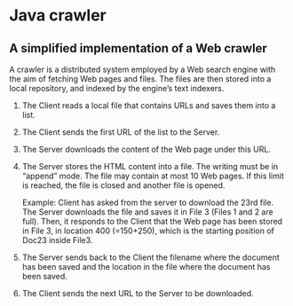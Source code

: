 # Java crawler
## A simplified implementation of a Web crawler  
  
A crawler is a distributed system employed by a Web search engine with the aim of fetching Web pages and files. The files are then stored into a local repository, and indexed by the engine’s text indexers.
  
1. The Client reads a local file that contains URLs and saves them into a list.
2. The Client sends the first URL of the list to the Server.
3. The Server downloads the content of the Web page under this URL.
4. The Server stores the HTML content into a file. The writing must be in “append” mode. The file may contain at most 10 Web pages. If this limit is reached, the file is closed and another file is opened.

   Example: Client has asked from the server to download the 23rd file.  
   The Server downloads the file and saves it in File 3 (Files 1 and 2 are full). Then, it responds to the Client that the Web page has been stored in File 3, in location 400 (=150+250), which is the starting position of Doc23 inside File3.

5. The Server sends back to the Client the filename where the document has been saved and the location in the file where the document has been saved.
6. The Client sends the next URL to the Server to be downloaded.
